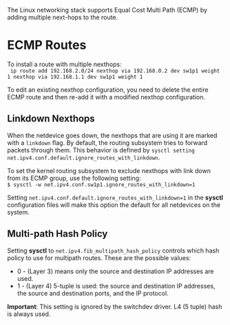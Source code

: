 The Linux networking stack supports Equal Cost Multi Path (ECMP) by adding multiple next-hops to the route. 
# ECMP Routes  
To install a route with multiple nexthops:  
` ip route add 192.168.2.0/24 nexthop via 192.168.0.2 dev sw1p1 weight 1 nexthop via 192.168.1.1 dev sw1p1 weight 1`  

To edit an existing nexthop configuration, you need to delete the entire ECMP route and then re-add it with a modified nexthop configuration.  

## Linkdown Nexthops  
When the netdevice goes down, the nexthops that are using it are marked with a `linkdown` flag. By default, the routing subsystem tries to forward packets through them. This behavior is defined by `sysctl setting net.ipv4.conf.default.ignore_routes_with_linkdown`.  

To set the kernel routing subsystem to exclude nexthops with link down from its ECMP group, use the following setting:  
`$ sysctl -w net.ipv4.conf.sw1p1.ignore_routes_with_linkdown=1`  

Setting `net.ipv4.conf.default.ignore_routes_with_linkdown=1` in the **sysctl** configuration files will make this option the default for all netdevices on the system.  

## Multi-path Hash Policy  
Setting **sysctl** to `net.ipv4.fib_multipath_hash_policy` controls which hash policy to use for multipath routes. These are the possible values:  
* 0 - (Layer 3) means only the source and destination IP addresses are used.  
* 1 - (Layer 4) 5-tuple is used: the source and destination IP addresses, the source and destination ports, and the IP protocol. 

**Important**: This setting is ignored by the switchdev driver. L4 (5 tuple) hash is always used. 
